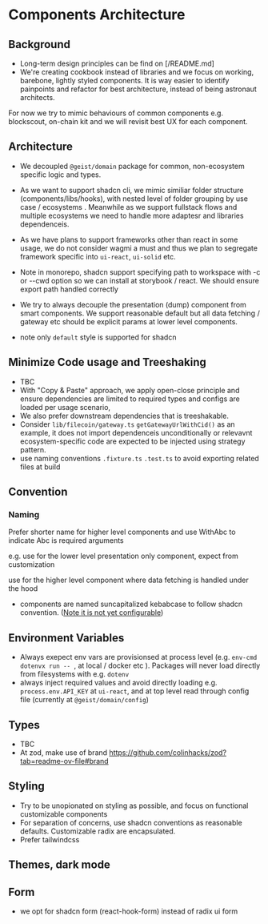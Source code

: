 

# Components Architecture

## Background
- Long-term design principles can be find on [/README.md]
- We're creating cookbook instead of libraries and we focus on  working, barebone, lightly styled components. It is way easier to identify painpoints and refactor for best architecture, instead of being astronaut architects. 

For now we try to mimic behaviours of common components e.g. blockscout, on-chain kit and we will revisit best UX for each component.


## Architecture

- We decoupled `@geist/domain` package for common, non-ecosystem specific logic and types.

- As we want to support shadcn cli, we mimic similiar folder structure (components/libs/hooks), with nested level of folder grouping by use case / ecosystems . Meanwhile as we support fullstack flows and multiple ecosystems we need to handle more adaptesr and libraries dependenceis. 
- As we have plans to support frameworks other than react in some usage, we do not consider wagmi a must and thus we plan to segregate framework specific into `ui-react`, `ui-solid` etc. 
- Note in monorepo, shadcn support specifying path to workspace with -c or --cwd option so we can install at storybook / react. We should ensure export path handled correctly

- We try to always decouple the presentation (dump) component from smart components. We support reasonable default but all data fetching / gateway etc should be explicit params at lower level components. 

- note only `default` style is supported for shadcn

## Minimize Code usage and Treeshaking 
- TBC
- With "Copy & Paste" approach, we apply open-close principle and ensure dependencies are limited to required types and configs are loaded per usage scenario, 
- We also prefer downstream dependencies that is treeshakable.
- Consider `lib/filecoin/gateway.ts` `getGatewayUrlWithCid()` as an example, it does not import dependenceis unconditionally or relevavnt ecosystem-specific code are expected to be injected using strategy pattern.
- use naming conventions `.fixture.ts` `.test.ts` to avoid exporting related files at build 


## Convention

### Naming

Prefer shorter name for higher level components and use WithAbc to indicate Abc is required arguments


e.g. use <TokenChipWithInfo>for the lower level presentation only component, expect from customization

use <TokenChip address={0xabcde..} >  for the higher level component where data fetching is handled under the hood 


- components are named suncapitalized kebabcase to follow shadcn convention. ([Note it is not yet configurable](https://github.com/shadcn-ui/ui/pull/774))

## Environment Variables
- Always exepect env vars are provisionsed at process level (e.g. `env-cmd` `dotenvx run -- `, at local / docker etc ). Packages will never load directly from  filesystems with e.g. `dotenv` 
- always inject required values and avoid directly loading e.g. `process.env.API_KEY` at `ui-react`, and at top level read through config file (currently at `@geist/domain/config`) 


## Types
- TBC
- At zod, make use of brand https://github.com/colinhacks/zod?tab=readme-ov-file#brand

## Styling
- Try to be unopionated on styling as possible, and focus on functional customizable components
- For separation of concerns, use shadcn conventions as reasonable defaults. Customizable radix are encapsulated.
- Prefer tailwindcss

## Themes, dark mode


## Form
- we opt for shadcn form (react-hook-form) instead of radix ui form 


